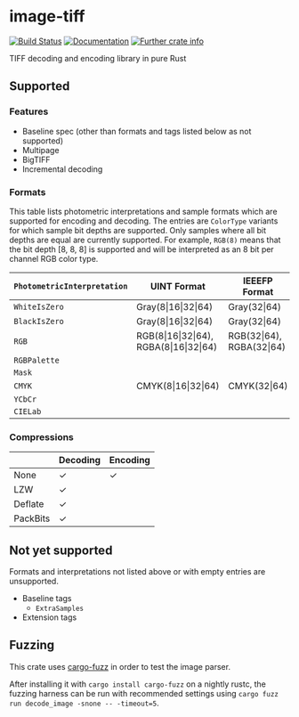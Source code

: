 # image-tiff
[![Build Status](https://github.com/image-rs/image-tiff/workflows/Rust%20CI/badge.svg)](https://github.com/image-rs/image-tiff/actions)
[![Documentation](https://docs.rs/tiff/badge.svg)](https://docs.rs/tiff)
[![Further crate info](https://img.shields.io/crates/v/tiff.svg)](https://crates.io/crates/tiff)

TIFF decoding and encoding library in pure Rust

## Supported

### Features
- Baseline spec (other than formats and tags listed below as not supported)
- Multipage
- BigTIFF
- Incremental decoding

### Formats
This table lists photometric interpretations and sample formats which are supported for encoding and decoding. The entries are `ColorType` variants for which sample bit depths are supported. Only samples where all bit depths are equal are currently supported. For example, `RGB(8)` means that the bit depth [8, 8, 8] is supported and will be interpreted as an 8 bit per channel RGB color type.

| `PhotometricInterpretation` | UINT Format | IEEEFP Format |
|-|-|-|
| `WhiteIsZero` | Gray(8\|16\|32\|64) | Gray(32\|64) |
| `BlackIsZero` | Gray(8\|16\|32\|64) | Gray(32\|64) |
| `RGB` | RGB(8\|16\|32\|64), RGBA(8\|16\|32\|64) | RGB(32\|64), RGBA(32\|64) |
| `RGBPalette` | | |
| `Mask` | | |
| `CMYK` | CMYK(8\|16\|32\|64) | CMYK(32\|64) |
| `YCbCr` | | |
| `CIELab` | | |

### Compressions

| | Decoding | Encoding |
|-|-|-|
| None | ✓ | ✓ |
| LZW | ✓ | |
| Deflate | ✓ | |
| PackBits | ✓ | |


## Not yet supported

Formats and interpretations not listed above or with empty entries are unsupported.

- Baseline tags
  - `ExtraSamples`
- Extension tags

## Fuzzing

This crate uses [cargo-fuzz](https://github.com/rust-fuzz/cargo-fuzz) in order to test the image parser.

After installing it with `cargo install cargo-fuzz` on a nightly rustc, the
fuzzing harness can be run with recommended settings using 
`cargo fuzz run decode_image -snone -- -timeout=5`.
